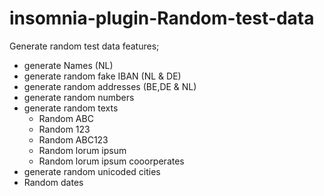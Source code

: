 # insomnia-plugin-Random-test-data 
Generate random test data 
features;
- generate Names (NL)
- generate random fake IBAN  (NL & DE)
- generate random addresses (BE,DE & NL)
- generate random numbers
- generate random texts 
	- Random ABC
	- Random 123
	- Random ABC123
	- Random lorum ipsum
	- Random lorum ipsum cooorperates
- generate random unicoded cities
- Random dates 
